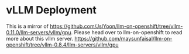 # vLLM Deployment

This is a mirror of https://github.com/JslYoon/llm-on-openshift/tree/vllm-0.11.0/llm-servers/vllm/gpu. Please head over to llm-on-openshift to read more about this vllm server.
https://github.com/maysunfaisal/llm-on-openshift/tree/vllm-0.8.4/llm-servers/vllm/gpu
